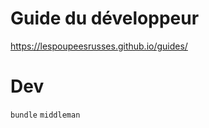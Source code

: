 Guide du développeur
======

https://lespoupeesrusses.github.io/guides/

# Dev

`bundle`
`middleman`

